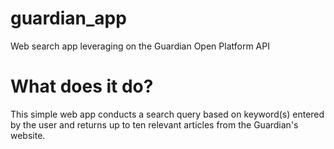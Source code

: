 # guardian_app
Web search app leveraging on the Guardian Open Platform API

# What does it do?
This simple web app conducts a search query based on keyword(s) entered by the user and returns up to ten relevant articles from the Guardian's website.
